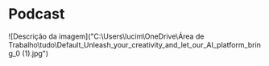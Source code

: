 # Podcast

![Descrição da imagem]("C:\Users\lucim\OneDrive\Área de Trabalho\tudo\Default_Unleash_your_creativity_and_let_our_AI_platform_bring_0 (1).jpg")


   



